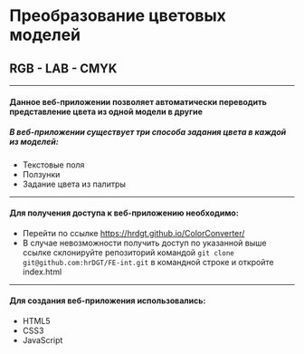 # Преобразование цветовых моделей
## RGB - LAB - CMYK

---

#### Данное веб-приложении позволяет автоматически переводить представление цвета из одной модели в другие

##### В веб-приложении существует три способа задания цвета в каждой из моделей:

* Текстовые поля
* Ползунки
* Задание цвета из палитры

---

#### Для получения доступа к веб-приложению необходимо:

* Перейти по ссылке https://hrdgt.github.io/ColorConverter/
* В случае невозможности получить доступ по указанной выше ссылке склонируйте репозиторий командой `git clone git@github.com:hrDGT/FE-int.git` в командной строке и откройте index.html

---

#### Для создания веб-приложения использовались:

* HTML5
* CSS3
* JavaScript
